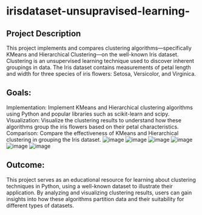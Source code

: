 # irisdataset-unsupravised-learning-
## Project Description
This project implements and compares clustering algorithms—specifically KMeans and Hierarchical Clustering—on the well-known Iris dataset. Clustering is an unsupervised learning technique used to discover inherent groupings in data. The Iris dataset contains measurements of petal length and width for three species of iris flowers: Setosa, Versicolor, and Virginica.

## Goals:
Implementation: Implement KMeans and Hierarchical clustering algorithms using Python and popular libraries such as scikit-learn and scipy.
Visualization: Visualize the clustering results to understand how these algorithms group the iris flowers based on their petal characteristics.
Comparison: Compare the effectiveness of KMeans and Hierarchical clustering in grouping the Iris dataset.
![image](https://github.com/user-attachments/assets/40befeca-a9f6-41bd-8ba6-b214cbd720cc)
![image](https://github.com/user-attachments/assets/116d38d6-0115-42b7-ba3b-63209b3506f9)
![image](https://github.com/user-attachments/assets/3d452fad-319a-433c-bf84-b0e3834ecd7c)
![image](https://github.com/user-attachments/assets/07ed1ee1-37bb-4193-ba8b-5ddde577927f)
![image](https://github.com/user-attachments/assets/7c0f2fe6-fc91-46a2-ba42-9658aab6e2be)
![image](https://github.com/user-attachments/assets/92d8db5c-1b5e-4751-8603-5c793d21b13a)

## Outcome:
This project serves as an educational resource for learning about clustering techniques in Python, using a well-known dataset to illustrate their application. By analyzing and visualizing clustering results, users can gain insights into how these algorithms partition data and their suitability for different types of datasets.
